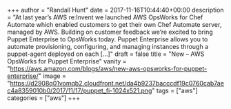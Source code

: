 +++
author = "Randall Hunt"
date = 2017-11-16T10:44:40+00:00
description = "At last year’s AWS re:Invent we launched AWS OpsWorks for Chef Automate which enabled customers to get their own Chef Automate server, managed by AWS. Building on customer feedback we’re excited to bring Puppet Enterprise to OpsWorks today. Puppet Enterprise allows you to automate provisioning, configuring, and managing instances through a puppet-agent deployed on each […]"
draft = false
title = "New – AWS OpsWorks for Puppet Enterprise"
vanity = "https://aws.amazon.com/blogs/aws/new-aws-opsworks-for-puppet-enterprise/"
image = "https://d2908q01vomqb2.cloudfront.net/da4b9237bacccdf19c0760cab7aec4a8359010b0/2017/11/17/puppet_fi-1024x521.png"
tags = ["aws"]
categories = ["aws"]
+++
